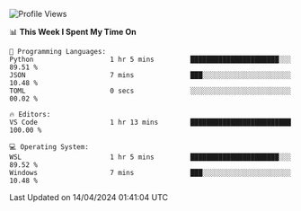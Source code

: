 <!--START_SECTION:waka-->
![Profile Views](http://img.shields.io/badge/Profile%20Views-35-blue)

📊 **This Week I Spent My Time On** 

```text
💬 Programming Languages: 
Python                   1 hr 5 mins         ██████████████████████░░░   89.51 % 
JSON                     7 mins              ███░░░░░░░░░░░░░░░░░░░░░░   10.48 % 
TOML                     0 secs              ░░░░░░░░░░░░░░░░░░░░░░░░░   00.02 % 

🔥 Editors: 
VS Code                  1 hr 13 mins        █████████████████████████   100.00 % 

💻 Operating System: 
WSL                      1 hr 5 mins         ██████████████████████░░░   89.52 % 
Windows                  7 mins              ███░░░░░░░░░░░░░░░░░░░░░░   10.48 % 
```


 Last Updated on 14/04/2024 01:41:04 UTC
<!--END_SECTION:waka-->

